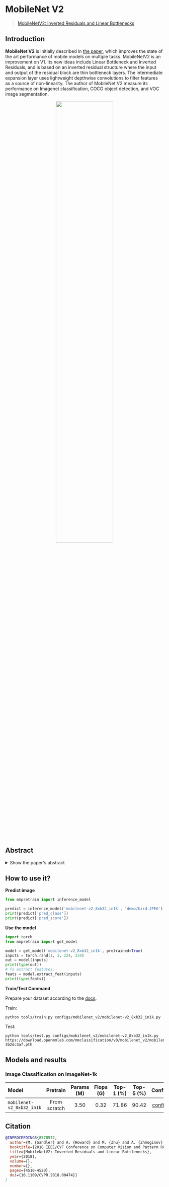 # MobileNet V2

> [MobileNetV2: Inverted Residuals and Linear Bottlenecks](https://arxiv.org/abs/1801.04381)

<!-- [ALGORITHM] -->

## Introduction

**MobileNet V2** is initially described in [the paper](https://arxiv.org/pdf/1801.04381.pdf), which improves the state of the art performance of mobile models on multiple tasks. MobileNetV2 is an improvement on V1. Its new ideas include Linear Bottleneck and Inverted Residuals, and is based on an inverted residual structure where the input and output of the residual block are thin bottleneck layers. The intermediate expansion layer uses lightweight depthwise convolutions to filter features as a source of non-linearity. The author of MobileNet V2 measure its performance on Imagenet classification, COCO object detection, and VOC image segmentation.

<div align=center>
<img src="https://user-images.githubusercontent.com/26739999/142563365-7a9ea577-8f79-4c21-a750-ebcaad9bcc2f.png" width="60%"/>
</div>

## Abstract

<details>

<summary>Show the paper's abstract</summary>

<br>
In this paper we describe a new mobile architecture, MobileNetV2, that improves the state of the art performance of mobile models on multiple tasks and benchmarks as well as across a spectrum of different model sizes. We also describe efficient ways of applying these mobile models to object detection in a novel framework we call SSDLite. Additionally, we demonstrate how to build mobile semantic segmentation models through a reduced form of DeepLabv3 which we call Mobile DeepLabv3.

The MobileNetV2 architecture is based on an inverted residual structure where the input and output of the residual block are thin bottleneck layers opposite to traditional residual models which use expanded representations in the input an MobileNetV2 uses lightweight depthwise convolutions to filter features in the intermediate expansion layer. Additionally, we find that it is important to remove non-linearities in the narrow layers in order to maintain representational power. We demonstrate that this improves performance and provide an intuition that led to this design. Finally, our approach allows decoupling of the input/output domains from the expressiveness of the transformation, which provides a convenient framework for further analysis. We measure our performance on Imagenet classification, COCO object detection, VOC image segmentation. We evaluate the trade-offs between accuracy, and number of operations measured by multiply-adds (MAdd), as well as the number of parameters.
</br>

</details>

## How to use it?

<!-- [TABS-BEGIN] -->

**Predict image**

```python
from mmpretrain import inference_model

predict = inference_model('mobilenet-v2_8xb32_in1k', 'demo/bird.JPEG')
print(predict['pred_class'])
print(predict['pred_score'])
```

**Use the model**

```python
import torch
from mmpretrain import get_model

model = get_model('mobilenet-v2_8xb32_in1k', pretrained=True)
inputs = torch.rand(1, 3, 224, 224)
out = model(inputs)
print(type(out))
# To extract features.
feats = model.extract_feat(inputs)
print(type(feats))
```

**Train/Test Command**

Prepare your dataset according to the [docs](https://mmpretrain.readthedocs.io/en/latest/user_guides/dataset_prepare.html#prepare-dataset).

Train:

```shell
python tools/train.py configs/mobilenet_v2/mobilenet-v2_8xb32_in1k.py
```

Test:

```shell
python tools/test.py configs/mobilenet_v2/mobilenet-v2_8xb32_in1k.py https://download.openmmlab.com/mmclassification/v0/mobilenet_v2/mobilenet_v2_batch256_imagenet_20200708-3b2dc3af.pth
```

<!-- [TABS-END] -->

## Models and results

### Image Classification on ImageNet-1k

| Model                     |   Pretrain   | Params (M) | Flops (G) | Top-1 (%) | Top-5 (%) |                Config                |                                          Download                                          |
| :------------------------ | :----------: | :--------: | :-------: | :-------: | :-------: | :----------------------------------: | :----------------------------------------------------------------------------------------: |
| `mobilenet-v2_8xb32_in1k` | From scratch |    3.50    |   0.32    |   71.86   |   90.42   | [config](mobilenet-v2_8xb32_in1k.py) | [model](https://download.openmmlab.com/mmclassification/v0/mobilenet_v2/mobilenet_v2_batch256_imagenet_20200708-3b2dc3af.pth) \| [log](https://download.openmmlab.com/mmclassification/v0/mobilenet_v2/mobilenet_v2_batch256_imagenet_20200708-3b2dc3af.json) |

## Citation

```bibtex
@INPROCEEDINGS{8578572,
  author={M. {Sandler} and A. {Howard} and M. {Zhu} and A. {Zhmoginov} and L. {Chen}},
  booktitle={2018 IEEE/CVF Conference on Computer Vision and Pattern Recognition},
  title={MobileNetV2: Inverted Residuals and Linear Bottlenecks},
  year={2018},
  volume={},
  number={},
  pages={4510-4520},
  doi={10.1109/CVPR.2018.00474}}
}
```
